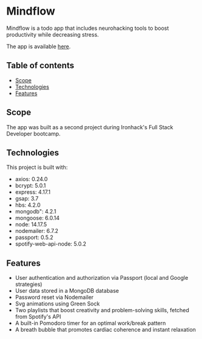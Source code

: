 # Mindflow
Mindflow is a todo app that includes neurohacking tools to boost productivity while decreasing stress.

The app is available [here](https://mindflow-todo-app.herokuapp.com/).

## Table of contents
* [Scope](#scope)
* [Technologies](#technologies)
* [Features](#features)

## Scope
The app was built as a second project during Ironhack's Full Stack Developer bootcamp.

## Technologies
This project is built with:
* axios: 0.24.0
* bcrypt: 5.0.1
* express: 4.17.1
* gsap: 3.7
* hbs: 4.2.0
* mongodb": 4.2.1
* mongoose: 6.0.14
* node: 14.17.5
* nodemailer: 6.7.2
* passport: 0.5.2
* spotify-web-api-node: 5.0.2

## Features
* User authentication and authorization via Passport (local and Google strategies)
* User data stored in a MongoDB database
* Password reset via Nodemailer
* Svg animations using Green Sock
* Two playlists that boost creativity and problem-solving skills, fetched from Spotify's API
* A built-in Pomodoro timer for an optimal work/break pattern
* A breath bubble that promotes cardiac coherence and instant relaxation

